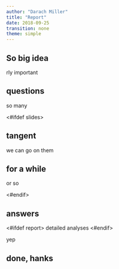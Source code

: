 ```yaml
---
author: "Darach Miller"
title: "Report"
date: 2018-09-25
transition: none
theme: simple
---
```


## So big idea

rly important

## questions

so many

<#ifdef slides>
<section>

## tangent

we can go on them

## for a while

or so

</section>
<#endif>

## answers

<#ifdef report>
detailed analyses
<#endif>

yep

## done, hanks

